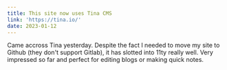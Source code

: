 ```yaml
---
title: This site now uses Tina CMS
link: 'https://tina.io/'
date: 2023-01-12
---
```


Came accross Tina yesterday. Despite the fact I needed to move my site to Github (they don't support Gitlab), it has slotted into 11ty really well. Very impressed so far and perfect for editing blogs or making quick notes.
